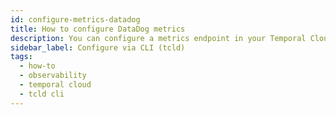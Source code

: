 ```yaml
---
id: configure-metrics-datadog
title: How to configure DataDog metrics
description: You can configure a metrics endpoint in your Temporal Cloud Account settings.
sidebar_label: Configure via CLI (tcld)
tags:
  - how-to
  - observability
  - temporal cloud
  - tcld cli
---
```

